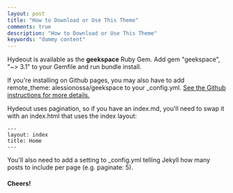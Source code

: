 ```yaml
---
layout: post
title: "How to Download or Use This Theme"
comments: true
description: "How to Download or Use This Theme"
keywords: "dummy content"
---
```


Hydeout is available as the **geekspace** Ruby Gem. Add gem "geekspace", "~> 3.1" to your Gemfile and run bundle install.

If you're installing on Github pages, you may also have to add remote_theme: alessionossa/geekspace to your _config.yml. [See the Github instructions for more details.](https://help.github.com/articles/adding-a-jekyll-theme-to-your-github-pages-site/)

Hydeout uses pagination, so if you have an index.md, you'll need to swap it with an index.html that uses the index layout:

```
---
layout: index
title: Home
---
```

You'll also need to add a setting to _config.yml telling Jekyll how many posts to include per page (e.g. paginate: 5).

#### Cheers!
